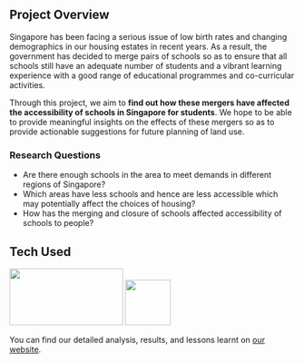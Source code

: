 ## Project Overview
Singapore has been facing a serious issue of low birth rates and changing demographics in our housing estates in recent years. As a result, the government has decided to merge pairs of schools so as to ensure that all schools still have an adequate number of students and a vibrant learning experience with a good range of educational programmes and co-curricular activities.

Through this project, we aim to **find out how these mergers have affected the accessibility of schools in Singapore for students**. We hope to be able to provide meaningful insights on the effects of these mergers so as to provide actionable suggestions for future planning of land use.

### Research Questions
- Are there enough schools in the area to meet demands in different regions of Singapore?
- Which areas have less schools and hence are less accessible which may potentially affect the choices of housing?
- How has the merging and closure of schools affected accessibility of schools to people?

## Tech Used
<img src="https://github.com/user-attachments/assets/a381927a-8fbe-4056-8785-28b443f2feff" width="200" height="100"> <img src="https://github.com/user-attachments/assets/e942b6c0-7c12-4334-ac2f-bd8bb20eaa93" width="80" height="80">

You can find our detailed analysis, results, and lessons learnt on [our website](https://mergis.netlify.app).

